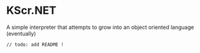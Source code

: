 # KScr.NET
A simple interpreter that attempts to grow into an object oriented language (eventually)


```
// todo: add README !
```
